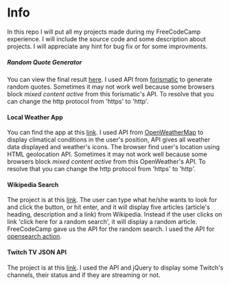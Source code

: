 # Info

In this repo I will put all my projects made during my FreeCodeCamp experience. I will include the source code and some description about projects.
I will appreciate any hint for bug fix or for some improvments.

##### Random Quote Generator
You can view the final result [here](https://mark3z.github.io/ffc_projects/random_quote_generator/main.html).
I used API from [forismatic](http://forismatic.com/en/api/) to generate random quotes. Sometimes it may not work well because some browsers block _mixed content active_ from this forismatic's API. To resolve that you can change the http protocol from 'https' to 'http'.


#### Local Weather App
You can find the app at this [link](http://codepen.io/mark3z/pen/OWQZpV/).
I used API from [OpenWeatherMap](http://openweathermap.org/) to display climatical conditions in the user's position, API gives all weather data displayed and weather's icons. The browser find user's location using HTML geolocation API.
Sometimes it may not work well because some browsers block _mixed content active_ from this OpenWeather's API. To resolve that you can change the http protocol from 'https' to 'http'.



#### Wikipedia Search
The project is at this [link](https://mark3z.github.io/ffc_projects/wikipedia_search/main.html).
The user can type what he/she wants to look for and click the button, or hit enter, and it will display five articles (article's heading, description and a link) from Wikipedia. Instead if the user clicks on link 'click here for a random search', it will display a random article.
FreeCodeCamp gave us the API for the random search. I used the API for [opensearch action](https://en.wikipedia.org/w/api.php?action=help&modules=opensearch).


#### Twitch TV JSON API
The project is at this [link](https://mark3z.github.io/ffc_projects/twitch_tv/main.html). I used the API and jQuery to display some Twitch's channels, their status and if they are streaming or not.
